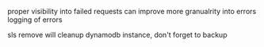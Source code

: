 proper visibility into failed requests can improve
more granualrity into errors
logging of errors

sls remove will cleanup dynamodb instance, don't forget to backup
